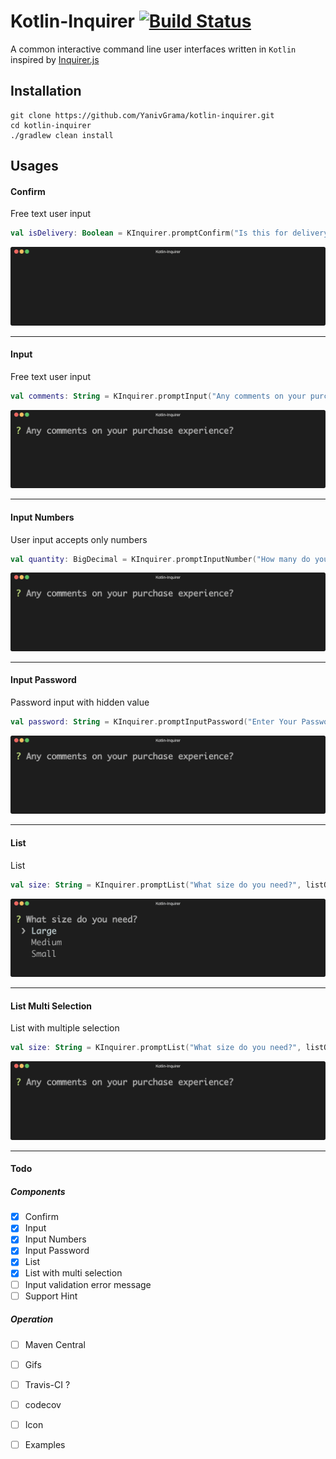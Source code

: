 # Kotlin-Inquirer [![Build Status](https://travis-ci.org/YanivGrama/kotlin-inquirer.svg?branch=master)](https://travis-ci.org/YanivGrama/kotlin-inquirer)

 A common interactive command line user interfaces written in `Kotlin` inspired by [Inquirer.js](https://github.com/SBoudrias/Inquirer.js "Inquirer.js")


## Installation

```shell script
git clone https://github.com/YanivGrama/kotlin-inquirer.git
cd kotlin-inquirer
./gradlew clean install
```

## Usages

#### Confirm
Free text user input
```kotlin
val isDelivery: Boolean = KInquirer.promptConfirm("Is this for delivery?", default = false)
```
<p align="center"><img src="/assets/confirm-component.gif?raw=true"/></p>

------

#### Input
Free text user input
```kotlin
val comments: String = KInquirer.promptInput("Any comments on your purchase experience?")
```
<p align="center"><img src="/assets/input-component.gif?raw=true"/></p>

------

#### Input Numbers
User input accepts only numbers
```kotlin
val quantity: BigDecimal = KInquirer.promptInputNumber("How many do you need?")
```
<p align="center"><img src="/assets/input-component.gif?raw=true"/></p>

------

#### Input Password
Password input with hidden value
```kotlin
val password: String = KInquirer.promptInputPassword("Enter Your Password:", hint = "password")
```
<p align="center"><img src="/assets/input-component.gif?raw=true"/></p>

------

#### List
List
```kotlin
val size: String = KInquirer.promptList("What size do you need?", listOf("Large", "Medium", "Small"))
```
<p align="center"><img src="/assets/list-component.gif?raw=true"/></p>

------

#### List Multi Selection
List with multiple selection
```kotlin
val size: String = KInquirer.promptList("What size do you need?", listOf("Large", "Medium", "Small"))
```
<p align="center"><img src="/assets/input-component.gif?raw=true"/></p>

------

#### Todo
##### Components
- [x] Confirm
- [x] Input
- [x] Input Numbers
- [x] Input Password
- [x] List
- [x] List with multi selection
- [ ] Input validation error message
- [ ] Support Hint

##### Operation
- [ ] Maven Central
- [ ] Gifs
- [ ] Travis-CI ?
- [ ] codecov 
- [ ] Icon
- [ ] Examples


